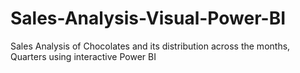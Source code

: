 # Sales-Analysis-Visual-Power-BI
Sales Analysis of Chocolates and its distribution across the months, Quarters using interactive Power BI 
